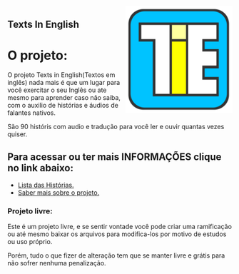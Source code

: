 <img src="img/favcon.svg" align="right" width="240">

## Texts In English

<h1>O projeto:</h1>
O projeto Texts in English(Textos em inglês) nada mais é que um lugar para você exercitar o seu Inglês ou ate mesmo para aprender caso não saiba, com o auxilio de histórias e áudios de falantes nativos.

São 90 históris com audio e tradução para você ler e ouvir quantas vezes quiser.

<h2>Para acessar ou ter mais INFORMAÇÕES clique no link abaixo:</h2>
<ul>
<li><a href="https://jonasjf360.github.io/Texts_in_English/index.html" target="_blank">Lista das Histórias.</a></li>
<li><a href="https://jonasjf360.github.io/Texts_in_English/info.html" target="_blank">Saber mais sobre o projeto.</a></li>
</ul>

<h3>Projeto livre:</h3>
Este é um projeto livre, e se sentir vontade você pode criar uma ramificação ou até mesmo baixar os arquivos para modifica-los por motivo de estudos ou uso próprio.

Porém, tudo o que fizer de alteração tem que se manter livre e grátis para não sofrer nenhuma penalização.
